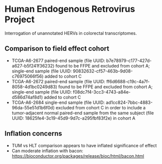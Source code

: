 # Human Endogenous Retrovirus Project

Interrogation of unannotated HERVs in colorectal transcriptomes.

## Comparison to field effect cohort
- TCGA-A6-2677 paired-end sample (file UUID: b7e78979-c177-427d-a627-b5f241f36232) found to be FFPE and excluded from cohort A; single-end sample (file UUID: 90832632-cf57-463b-9d08-c76975066f56) added to cohort C
- TCGA-A6-2672 paired-end sample (file UUID: ff6d6688-c19c-4a7f-8058-4d1bc0249d83) found to be FFPE and excluded from cohort A; single-end sample (file UUID: f08dc7f4-3cc3-4743-a84e-d586d74af8d1) added to cohort C
- TCGA-A6-2684 single-end sample (file UUID: ad1cc824-7bbc-4883-96da-55e51d1b6f0d) excluded from cohort C in order to include a tumor-adjacent normal paired-end sample from the same subject (file UUID: 18625fe4-3c19-45d9-9d7c-a295fbf83f2e) in cohort A

## Inflation concerns
- TUM vs HLT comparison appears to have inflated significance of effect
- Can moderate inflation with bacon: https://bioconductor.org/packages/release/bioc/html/bacon.html
